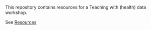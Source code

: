 This repository contains resources for a Teaching with (health) data workshop. 

See [Resources](https://ukdataserviceopen.github.io/Teaching_with_data_workshop_health/Resources.html)
